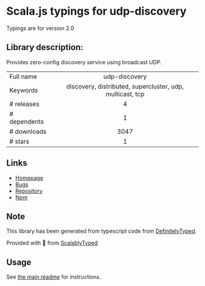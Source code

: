
# Scala.js typings for udp-discovery

Typings are for version 2.0

## Library description:
Provides zero-config discovery service using broadcast UDP.

|                    |                 |
| ------------------ | :-------------: |
| Full name          | udp-discovery |
| Keywords           | discovery, distributed, supercluster, udp, multicast, tcp |
| # releases         | 4 |
| # dependents       | 1 |
| # downloads        | 3047 |
| # stars            | 1 |

## Links
- [Homepage](https://github.com/stdarg/udp-discovery#readme)
- [Bugs](https://github.com/stdarg/udp-discovery/issues)
- [Repository](https://github.com/stdarg/udp-discovery)
- [Npm](https://www.npmjs.com/package/udp-discovery)
    


## Note
This library has been generated from typescript code from [DefinitelyTyped](https://definitelytyped.org).

Provided with :purple_heart: from [ScalablyTyped](https://github.com/oyvindberg/ScalablyTyped)

## Usage
See [the main readme](../../readme.md) for instructions.


